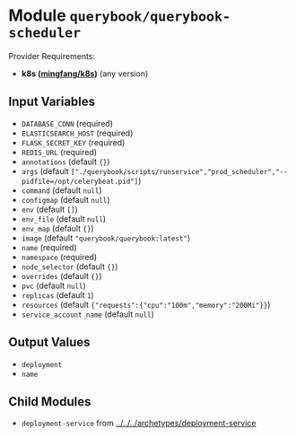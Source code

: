 
# Module `querybook/querybook-scheduler`

Provider Requirements:
* **k8s ([mingfang/k8s](https://registry.terraform.io/providers/mingfang/k8s/latest))** (any version)

## Input Variables
* `DATABASE_CONN` (required)
* `ELASTICSEARCH_HOST` (required)
* `FLASK_SECRET_KEY` (required)
* `REDIS_URL` (required)
* `annotations` (default `{}`)
* `args` (default `["./querybook/scripts/runservice","prod_scheduler","--pidfile=/opt/celerybeat.pid"]`)
* `command` (default `null`)
* `configmap` (default `null`)
* `env` (default `[]`)
* `env_file` (default `null`)
* `env_map` (default `{}`)
* `image` (default `"querybook/querybook:latest"`)
* `name` (required)
* `namespace` (required)
* `node_selector` (default `{}`)
* `overrides` (default `{}`)
* `pvc` (default `null`)
* `replicas` (default `1`)
* `resources` (default `{"requests":{"cpu":"100m","memory":"200Mi"}}`)
* `service_account_name` (default `null`)

## Output Values
* `deployment`
* `name`

## Child Modules
* `deployment-service` from [../../../archetypes/deployment-service](../../../archetypes/deployment-service)

